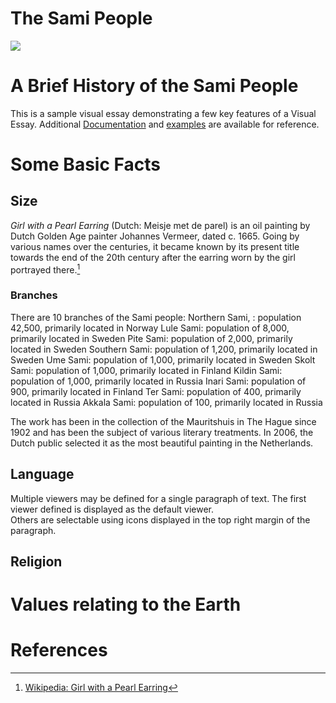 # The Sami People

<a href="https://juncture-digital.org"><img src="https://juncture-digital.org/images/ve-button.png"></a>

<param ve-config 
       title="The Sami People"
       author="Sarah, Fuka and Evelyne"
       banner="https://upload.wikimedia.org/wikipedia/commons/thumb/3/3b/Nordic_Sami_people_Lavvu_1900-1920.jpg/640px-Nordic_Sami_people_Lavvu_1900-1920.jpg"
       layout="vertical">

<!-- Entities discussed throughout the essay are typically defined before the essay text and
     are thus available in all text.  Entity identifiers (QIDs) can be found in either
     Wikipedia or Wikidata (https://www.wikidata.org)> -->
<param ve-entity eid="Q185372"> <!-- Girl with a Pearl Earring painting -->
<param ve-entity eid="Q41264"> <!-- Johannes Vermeer -->
<param ve-entity eid="Q221092"> <!-- Mauritshuis -->
<param ve-entity eid="Q36600"> <!-- The Hague -->

# A Brief History of the Sami People

This is a sample visual essay demonstrating a few key features of a Visual Essay. Additional [Documentation](https://github.com/JSTOR-Labs/juncture/wiki) and [examples](https://jstor-labs.github.io/juncture-examples) are available for reference.
<param ve-image 
       manifest="https://iiif.juncture-digital.org/manifest/6dd738aed85597cac540ad31dd5818e86ef7f2918c7b43a9eb3123d5538e6e4c">

# Some Basic Facts

## Size

_Girl with a Pearl Earring_ (Dutch: Meisje met de parel) is an oil painting by Dutch Golden Age painter Johannes Vermeer, 
dated c. 1665. Going by various names over the centuries, it became known by its present title towards the end of the 
20th century after the earring worn by the girl portrayed there.[^1]
<param ve-image 
       label="Girl with a Pearl Earring" 
       description="painting by Johannes Vermeer" 
       license="public domain" 
       url="https://upload.wikimedia.org/wikipedia/commons/0/0f/1665_Girl_with_a_Pearl_Earring.jpg">

### Branches

There are 10 branches of the Sami people: Northern Sami, : population 42,500, primarily located in Norway
Lule Sami: population of 8,000, primarily located in Sweden
Pite Sami: population of 2,000, primarily located in Sweden
Southern Sami: population of 1,200, primarily located in Sweden
Ume Sami: population of 1,000, primarily located in Sweden
Skolt Sami: population of 1,000, primarily located in Finland
Kildin Sami: population of 1,000, primarily located in Russia
Inari Sami: population of 900, primarily located in Finland
Ter Sami: population of 400, primarily located in Russia
Akkala Sami: population of 100, primarily located in Russia


The work has been in the collection of the Mauritshuis in The Hague since 1902 and has been the subject of various 
literary treatments. In 2006, the Dutch public selected it as the most beautiful painting in the Netherlands.
<param ve-map center="Q36600" zoom="11" prefer-geojson>

## Language

Multiple viewers may be defined for a single paragraph of text.  The first viewer defined is displayed as the default viewer.  
Others are selectable using icons displayed in the top right margin of the paragraph.
<param ve-image 
       manifest="https://iiif.juncture-digital.org/manifest/6dd738aed85597cac540ad31dd5818e86ef7f2918c7b43a9eb3123d5538e6e4c">
<param ve-map center="Q36600" zoom="11">

## Religion

# Values relating to the Earth



# References

[^1]: [Wikipedia: Girl with a Pearl Earring](https://en.wikipedia.org/wiki/Girl_with_a_Pearl_Earring)
